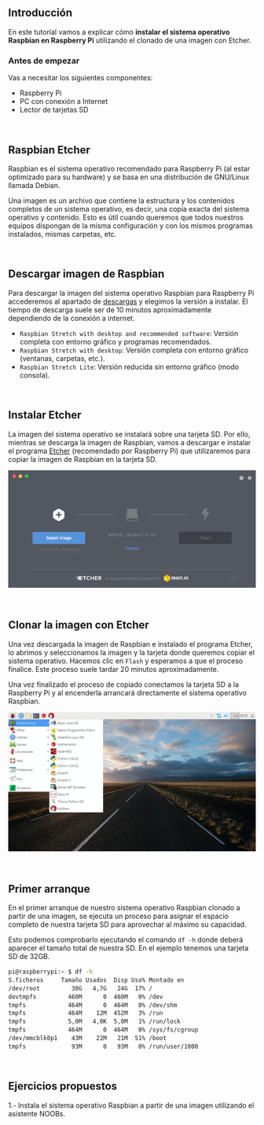 ## Introducción

En este tutorial vamos a explicar cómo **instalar el sistema operativo Raspbian en Raspberry Pi** utilizando el clonado de una imagen con Etcher.

### Antes de empezar

Vas a necesitar los siguientes componentes:

- Raspberry Pi
- PC con conexión a Internet
- Lector de tarjetas SD



<br />



## Raspbian Etcher

Raspbian es el sistema operativo recomendado para Raspberry Pi (al estar optimizado para su hardware) y se basa en una distribución de GNU/Linux llamada Debian.

Una imagen es un archivo que contiene la estructura y los contenidos completos de un sistema operativo, es decir, una copia exacta del sistema operativo y contenido. Esto es útil cuando queremos que todos nuestros equipos dispongan de la misma configuración y con los mismos programas instalados, mismas carpetas, etc.



<br />



## Descargar imagen de Raspbian

Para descargar la imagen del sistema operativo Raspbian para Raspberry Pi accederemos al apartado de <a target="_blank" href="https://www.raspberrypi.org/downloads/noobs/">descargas</a> y elegimos la versión a instalar. El tiempo de descarga suele ser de 10 minutos aproximadamente dependiendo de la conexión a internet.

- `Raspbian Stretch with desktop and recommended software`: Versión completa con entorno gráfico y programas recomendados.
- `Raspbian Stretch with desktop`: Versión completa con entorno gráfico (ventanas, carpetas, etc.).
- `Raspbian Stretch Lite`: Versión reducida sin entorno gráfico (modo consola).



<br />



## Instalar Etcher

La imagen del sistema operativo se instalará sobre una tarjeta SD. Por ello, mientras se descarga la imagen de Raspbian, vamos a descargar e instalar el programa <a target="_blank" href="https://etcher.io">Etcher</a> (recomendado por Raspberry Pi) que utilizaremos para copiar la imagen de Raspbian en la tarjeta SD.

![](img/etcher.png)



<br />



## Clonar la imagen con Etcher

Una vez descargada la imagen de Raspbian e instalado el programa Etcher, lo abrimos y seleccionamos la imagen y la tarjeta donde queremos copiar el sistema operativo. Hacemos clic en `Flash` y esperamos a que el proceso finalice. Este proceso suele tardar 20 minutos aproximadamente.

Una vez finalizado el proceso de copiado conectamos la tarjeta SD a la Raspberry Pi y al encenderla arrancará directamente el sistema operativo Raspbian.

![](img/raspbian.png)



<br />



## Primer arranque

En el primer arranque de nuestro sistema operativo Raspbian clonado a partir de una imagen, se ejecuta un proceso para asignar el espacio completo de nuestra tarjeta SD para aprovechar al máximo su capacidad.

Esto podemos comprobarlo ejecutando el comando `df -h` donde deberá aparecer el tamaño total de nuestra SD. En el ejemplo tenemos una tarjeta SD de 32GB.

```sh
pi@raspberrypi:~ $ df -h
S.ficheros     Tamaño Usados  Disp Uso% Montado en
/dev/root         30G   4,7G   24G  17% /
devtmpfs         460M      0  460M   0% /dev
tmpfs            464M      0  464M   0% /dev/shm
tmpfs            464M    12M  452M   3% /run
tmpfs            5,0M   4,0K  5,0M   1% /run/lock
tmpfs            464M      0  464M   0% /sys/fs/cgroup
/dev/mmcblk0p1    43M    22M   21M  51% /boot
tmpfs             93M      0   93M   0% /run/user/1000
```



<br />



## Ejercicios propuestos

1.- Instala el sistema operativo Raspbian a partir de una imagen utilizando el asistente NOOBs.
